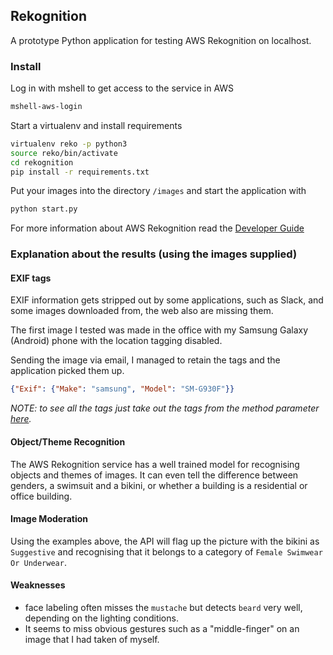 ## Rekognition
A prototype Python application for testing AWS Rekognition on localhost.

### Install
Log in with mshell to get access to the service in AWS
```bash
mshell-aws-login
```

Start a virtualenv and install requirements
```bash
virtualenv reko -p python3
source reko/bin/activate
cd rekognition
pip install -r requirements.txt
```

Put your images into the directory `/images` and start the application with 
```bash
python start.py
```
For more information about AWS Rekognition read the [Developer Guide](https://docs.aws.amazon.com/rekognition/latest/dg/rekognition-dg.pdf)

### Explanation about the results (using the images supplied)
#### EXIF tags
EXIF information gets stripped out by some applications, such as Slack, and some images downloaded from, the web also are missing them. 

The first image I tested was made in the office with my Samsung Galaxy (Android) phone with the location tagging disabled.

Sending the image via email, I managed to retain the tags and the application picked them up.
```json
{"Exif": {"Make": "samsung", "Model": "SM-G930F"}}
```
_NOTE: to see all the tags just take out the tags from the method parameter [here](https://github.com/gberdal/rekognition/blob/master/start.py#L88)._

#### Object/Theme Recognition
The AWS Rekognition service has a well trained model for recognising objects and themes of images. It can even tell the difference
between genders, a swimsuit and a bikini, or whether a building is a residential or office building.

#### Image Moderation
Using the examples above, the API will flag up the picture with the bikini as `Suggestive` and recognising that it belongs to a category
of `Female Swimwear Or Underwear`.

#### Weaknesses
- face labeling often misses the `mustache` but detects `beard` very well, depending on the lighting conditions.
- It seems to miss obvious gestures such as a "middle-finger" on an image that I had taken of myself.

